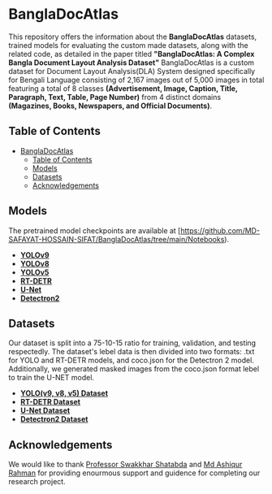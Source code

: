 # BanglaDocAtlas

This repository offers the information about the **BanglaDocAtlas** datasets, trained models for evaluating the custom made datasets, along with the related code, as detailed in the paper titled **"BanglaDocAtlas: A Complex Bangla Document Layout Analysis Dataset"**
BanglaDocAtlas is a custom dataset for Document Layout Analysis(DLA) System designed specifically for Bengali Language consisting of 2,167 images out of 5,000 images in total featuring a total of 8 classes **(Advertisement, Image, Caption, Title, Paragraph, Text, Table, Page Number)** from 4 distinct domains **(Magazines, Books, Newspapers, and Official Documents)**.

## Table of Contents

- [BanglaDocAtlas](#BanglaDocAtlas)
  - [Table of Contents](#table-of-contents)
  - [Models](#models)
  - [Datasets](#datasets)
  - [Acknowledgements](#acknowledgements)

## Models

The pretrained model checkpoints are available at [https://github.com/MD-SAFAYAT-HOSSAIN-SIFAT/BanglaDocAtlas/tree/main/Notebooks).

- [**YOLOv9**](https://github.com/MD-SAFAYAT-HOSSAIN-SIFAT/BanglaDocAtlas/blob/main/Notebooks/YOLO/V9/yolov9-fydp-document-layout-analysis.ipynb)
- [**YOLOv8**](https://github.com/MD-SAFAYAT-HOSSAIN-SIFAT/BanglaDocAtlas/blob/main/Notebooks/YOLO/V8/yolov8-fydp-document-layout-analysis.ipynb)
- [**YOLOv5**](https://github.com/MD-SAFAYAT-HOSSAIN-SIFAT/BanglaDocAtlas/blob/main/Notebooks/YOLO/V5/yolov5-fydp-document-layout-analysis.ipynb)
- [**RT-DETR**](https://github.com/MD-SAFAYAT-HOSSAIN-SIFAT/BanglaDocAtlas/blob/main/Notebooks/RT-DETR/rt-detr-fydp-document-layout-analysis.ipynb)
- [**U-Net**](https://github.com/MD-SAFAYAT-HOSSAIN-SIFAT/BanglaDocAtlas/blob/main/Notebooks/U_NET/u-net-document-layout-analysis.ipynb)
- [**Detectron2**](https://github.com/MD-SAFAYAT-HOSSAIN-SIFAT/BanglaDocAtlas/blob/main/Notebooks/DETECTRON2/detectron2-fydp-document-layout-analysis.ipynb)


## Datasets

Our dataset is split into a 75-10-15 ratio for training, validation, and testing respectedly. The dataset's lebel data is then divided into two formats: .txt for YOLO and RT-DETR models, and coco.json for the Detectron 2 model. Additionally, we generated masked images from the coco.json format lebel to train the U-NET model.

- [**YOLO(v9, v8, v5) Dataset**](https://github.com/MD-SAFAYAT-HOSSAIN-SIFAT/BanglaDocAtlas/tree/main/Dataset/YOLO(v5__v8__v9))
- [**RT-DETR Dataset**](https://github.com/MD-SAFAYAT-HOSSAIN-SIFAT/BanglaDocAtlas/tree/main/Dataset/RT_DETR)
- [**U-Net Dataset**](https://github.com/MD-SAFAYAT-HOSSAIN-SIFAT/BanglaDocAtlas/tree/main/Dataset/U_NET)
- [**Detectron2 Dataset**](https://github.com/MD-SAFAYAT-HOSSAIN-SIFAT/BanglaDocAtlas/tree/main/Dataset/DETECTRON2)

  
## Acknowledgements

We would like to thank [Professor Swakkhar Shatabda](https://scholar.google.com/citations?hl=en&user=2DhrWFgAAAAJ&view_op=list_works&sortby=pubdate) and [Md Ashiqur Rahman](https://scholar.google.com/citations?user=ujAbMnwAAAAJ&hl=en) for providing enourmous support and guidence for completing our research project.

